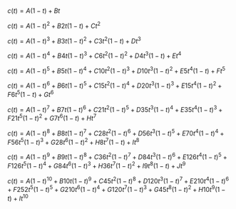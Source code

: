 #

$c(t)=A(1-t)+Bt$  

$c(t)=A(1-t)^{2}+B2t(1-t)+Ct^{2}$  

$c(t)=A(1-t)^{3}+B3t(1-t)^{2}+C3t^{2}(1-t)+Dt^{3}$  

$c(t)=A(1-t)^{4}+B4t(1-t)^{3}+C6t^{2}(1-t)^{2}+D4t^{3}(1-t)+Et^{4}$  

$c(t)=A(1-t)^{5}+B5t(1-t)^{4}+C10t^{2}(1-t)^{3}+D10t^{3}(1-t)^{2}+E5t^{4}(1-t)+Ft^{5}$  

$c(t)=A(1-t)^{6}+B6t(1-t)^{5}+C15t^{2}(1-t)^{4}+D20t^{3}(1-t)^{3}+E15t^{4}(1-t)^{2}+F6t^{5}(1-t)+Gt^{6}$  

$c(t)=A(1-t)^{7}+B7t(1-t)^{6}+C21t^{2}(1-t)^{5}+D35t^{3}(1-t)^{4}+E35t^{4}(1-t)^{3}+F21t^{5}(1-t)^{2}+G7t^{6}(1-t)+Ht^{7}$  

$c(t)=A(1-t)^{8}+B8t(1-t)^{7}+C28t^{2}(1-t)^{6}+D56t^{3}(1-t)^{5}+E70t^{4}(1-t)^{4}+F56t^{5}(1-t)^{3}+G28t^{6}(1-t)^{2}+H8t^{7}(1-t)+It^{8}$  

$c(t)=A(1-t)^{9}+B9t(1-t)^{8}+C36t^{2}(1-t)^{7}+D84t^{3}(1-t)^{6}+E126t^{4}(1-t)^{5}+F126t^{5}(1-t)^{4}+G84t^{6}(1-t)^{3}+H36t^{7}(1-t)^{2}+I9t^{8}(1-t)+Jt^{9}$  

$c(t)=A(1-t)^{10}+B10t(1-t)^{9}+C45t^{2}(1-t)^{8}+D120t^{3}(1-t)^{7}+E210t^{4}(1-t)^{6}+F252t^{5}(1-t)^{5}+G210t^{6}(1-t)^{4}+G120t^{7}(1-t)^{3}+G45t^{8}(1-t)^{2}+H10t^{9}(1-t)+It^{10}$  
